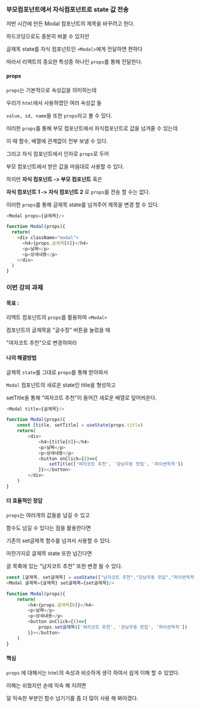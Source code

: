 ### 부모컴포넌트에서 자식컴포넌트로 state 값 전송

저번 시간에 만든 Modal 컴포넌트의 제목을 바꾸려고 한다.

하드코딩으로도 충분히 바꿀 수 있지만

글제목 state를 자식 컴포넌트인 ```<Modal>```에게 전달하면 편하다

따라서 리액트의 중요한 특성중 하나인 ```props```를 통해 전달한다.

#### props

```props```는 기본적으로 속성값을 의미하는데

우리가 ```html```에서 사용하였던 여러 속성값 들

```value, id, name```들 또한 ```props```라고 볼 수 있다.

이러한 ```props```를 통해 부모 컴포넌트에서 자식컴포넌트로 값을 넘겨줄 수 있는데

이 때 함수, 배열에 관계없이 전부 보낼 수 있다.

그리고 자식 컴포넌트에서 인자로 ```props```로 두어 

부모 컴포넌트에서 받은 값을 마음대로 사용할 수 있다.

하지만 **자식 컴포넌트 -> 부모 컴포넌트** 혹은

**자식 컴포넌트 1 -> 자식 컴포넌트 2** 로 ```props```를 전송 할 수는 없다.

이러한 ```props```를 통해 글제목 state를 넘겨주어 제목을 변경 할 수 있다.

```javascript
<Modal props={글제목}/>

function Modal(props){
  return(
    <div className="modal">
      <h4>{props.글제목[0]}</h4>
      <p>날짜</p>
      <p>상세내용</p>
    </div>
  )
}
```

### 이번 강의 과제

#### 목표 :

리액트 컴포넌트의 ```props```를 활용하여 ```<Modal>``` 

컴포넌트의 글제목을 "글수정" 버튼을 눌렀을 때

"여자코트 추천"으로 변경하여라

#### 나의 해결방법

글제목 ```state```를 그대로 ```props```를 통해 받아와서 

```Modal``` 컴포넌트의 새로운 state인 title을 형성하고 

setTitle을 통해 "여자코트 추천"이 들어간 새로운 배열로 덮어씌운다.

```javascript
<Modal title={글제목}/>

function Modal(props){
    const [title, setTitle] = useState(props.title)
    return(
        <div>
            <h4>{title[0]}</h4>
            <p>날짜</p>
            <p>상세내용</p>
            <button onClick={()=>{
                setTitle(['여자코트 추천', '강남우동 맛집', '파이썬독학'])
            }}></button>
        </div>
    )
}
```
#### 더 효율적인 정답

```props```는 여러개의 값들을 넘길 수 있고 

함수도 넘길 수 있다는 점을 활용한다면

기존의 set글제목 함수를 넘겨서 사용할 수 있다.

마찬가지로 글제목 state 또한 넘긴다면

글 목록에 있는 "남자코트 추천" 또한 변경 될 수 있다.

```javascript
const [글제목, set글제목] = useState(["남자코트 추천","강남우동 맛집","파이썬독학"])
<Modal 글제목={글제목} set글제목={set글제목}/>

function Modal(props){
    return(
        <h4>{props.글제목[0]}</h4>
        <p>날짜</p>
        <p>상세내용</p>
        <button onClick={()=>{
            props.set글제목(['여자코트 추천', '강남우동 맛집', '파이썬독학'])
        }}></button>
    )
}

```
#### 핵심

```props``` 에 대해서는 ```html```의 속성과 비슷하게 생각 하여서 쉽게 이해 할 수 있었다.

이해는 쉬웠지만 손에 익숙 해 지려면

덜 익숙한 부분인 함수 넘기기를 좀 더 많이 사용 해 봐야겠다.